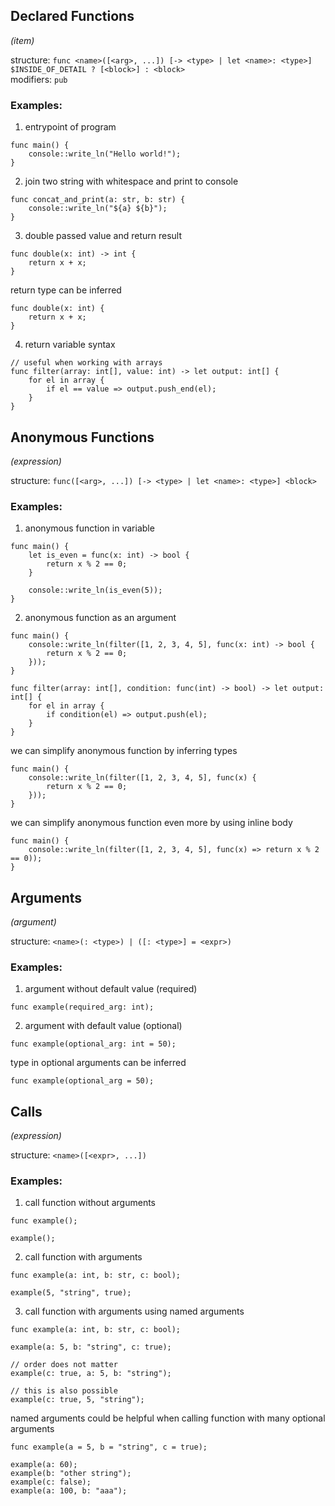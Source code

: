 
## Declared Functions
*(item)*

structure: `func <name>([<arg>, ...]) [-> <type> | let <name>: <type>] $INSIDE_OF_DETAIL ? [<block>] : <block>`\
modifiers: `pub`

### Examples:
1. entrypoint of program
```
func main() {
    console::write_ln("Hello world!");
}
```
2. join two string with whitespace and print to console
```
func concat_and_print(a: str, b: str) {
    console::write_ln("${a} ${b}");
}
```
3. double passed value and return result
```
func double(x: int) -> int {
    return x + x;
}
```
return type can be inferred
```
func double(x: int) {
    return x + x;
}
```
4. return variable syntax
```
// useful when working with arrays
func filter(array: int[], value: int) -> let output: int[] {
    for el in array {
        if el == value => output.push_end(el);
    }
}
```
## Anonymous Functions
*(expression)*

structure: `func([<arg>, ...]) [-> <type> | let <name>: <type>] <block>`

### Examples:
1. anonymous function in variable
```
func main() {
    let is_even = func(x: int) -> bool {
        return x % 2 == 0;
    }

    console::write_ln(is_even(5));
}
```
2. anonymous function as an argument
```
func main() {
    console::write_ln(filter([1, 2, 3, 4, 5], func(x: int) -> bool {
        return x % 2 == 0;
    }));
}

func filter(array: int[], condition: func(int) -> bool) -> let output: int[] {
    for el in array {
        if condition(el) => output.push(el);
    }
}
```
we can simplify anonymous function by inferring types
```
func main() {
    console::write_ln(filter([1, 2, 3, 4, 5], func(x) {
        return x % 2 == 0;
    }));
}
```
we can simplify anonymous function even more by using inline body
```
func main() {
    console::write_ln(filter([1, 2, 3, 4, 5], func(x) => return x % 2 == 0));
}
```

## Arguments
*(argument)*

structure: `<name>(: <type>) | ([: <type>] = <expr>)`

### Examples:
1. argument without default value (required)
```
func example(required_arg: int);
```
2. argument with default value (optional)
```
func example(optional_arg: int = 50);
```
type in optional arguments can be inferred
```
func example(optional_arg = 50);
```
## Calls
*(expression)*

structure: `<name>([<expr>, ...])`

### Examples:
1. call function without arguments
```
func example();

example();
```
2. call function with arguments
```
func example(a: int, b: str, c: bool);

example(5, "string", true);
```
3. call function with arguments using named arguments
```
func example(a: int, b: str, c: bool);

example(a: 5, b: "string", c: true);

// order does not matter
example(c: true, a: 5, b: "string");

// this is also possible
example(c: true, 5, "string");
```
named arguments could be helpful when calling function with many optional arguments
```
func example(a = 5, b = "string", c = true);

example(a: 60);
example(b: "other string");
example(c: false);
example(a: 100, b: "aaa");
```
